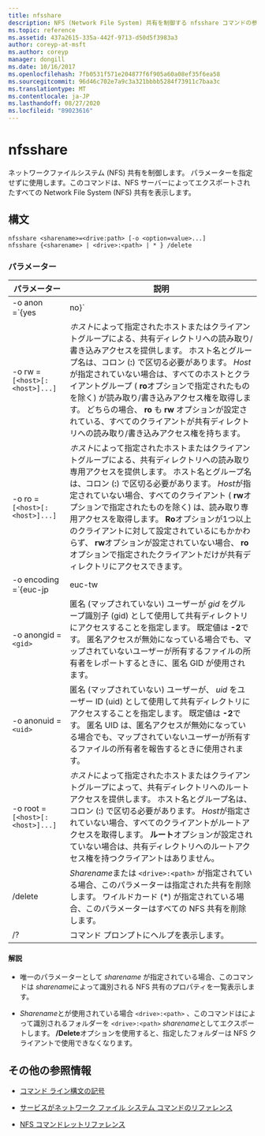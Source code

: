 ```yaml
---
title: nfsshare
description: NFS (Network File System) 共有を制御する nfsshare コマンドの参照記事。
ms.topic: reference
ms.assetid: 437a2615-335a-442f-9713-d50d5f3983a3
author: coreyp-at-msft
ms.author: coreyp
manager: dongill
ms.date: 10/16/2017
ms.openlocfilehash: 7fb0531f571e204877f6f905a60a08ef35f6ea58
ms.sourcegitcommit: 96d46c702e7a9c3a321bbbb5284f73911c7baa3c
ms.translationtype: MT
ms.contentlocale: ja-JP
ms.lasthandoff: 08/27/2020
ms.locfileid: "89023616"
---
```

# <a name="nfsshare"></a>nfsshare

ネットワークファイルシステム (NFS) 共有を制御します。 パラメーターを指定せずに使用します。このコマンドは、NFS サーバーによってエクスポートされたすべての Network File System (NFS) 共有を表示します。

## <a name="syntax"></a>構文

```
nfsshare <sharename>=<drive:path> [-o <option=value>...]
nfsshare {<sharename> | <drive>:<path> | * } /delete
```

### <a name="parameters"></a>パラメーター

| パラメーター | 説明 |
| --------- | ----------- |
| -o anon =`{yes|no}` | 匿名 (マップされていない) ユーザーが共有ディレクトリにアクセスできるかどうかを指定します。 |
| -o rw =`[<host>[:<host>]...]` | *ホスト*によって指定されたホストまたはクライアントグループによる、共有ディレクトリへの読み取り/書き込みアクセスを提供します。 ホスト名とグループ名は、コロン (**:**) で区切る必要があります。 *Host*が指定されていない場合は、すべてのホストとクライアントグループ ( **ro**オプションで指定されたものを除く) が読み取り/書き込みアクセス権を取得します。 どちらの場合、 **ro** も **rw** オプションが設定されている、すべてのクライアントが共有ディレクトリへの読み取り/書き込みアクセス権を持ちます。 |
| -o ro =`[<host>[:<host>]...]` | *ホスト*によって指定されたホストまたはクライアントグループによる、共有ディレクトリへの読み取り専用アクセスを提供します。 ホスト名とグループ名は、コロン (**:**) で区切る必要があります。 *Host*が指定されていない場合、すべてのクライアント ( **rw**オプションで指定されたものを除く) は、読み取り専用アクセスを取得します。 **Ro**オプションが1つ以上のクライアントに対して設定されているにもかかわらず、 **rw**オプションが設定されていない場合、 **ro**オプションで指定されたクライアントだけが共有ディレクトリにアクセスできます。 |
| -o encoding =`{euc-jp|euc-tw|euc-kr|shift-jis|Big5|Ksc5601|Gb2312-80|Ansi)` | NFS 共有で構成する言語エンコードを指定します。 共有で使用できる言語は1つだけです。 この値には、次のいずれかの値を含めることができます。<ul><li>**euc-jp:** 日本語</li><li>**euc-tw:** 中国語</li><li>**韓国:** 韓国語</li><li>**シフト jis:** 日本語</li><li>**Big5:** 中国語</li><li>**Ksc5601:** 韓国語</li><li>**Gb2312-80:** 簡体字中国語</li><li>**Ansi:** ANSI エンコード</li></ul> |
| -o anongid =`<gid>` | 匿名 (マップされていない) ユーザーが *gid* をグループ識別子 (gid) として使用して共有ディレクトリにアクセスすることを指定します。 既定値は **-2**です。 匿名アクセスが無効になっている場合でも、マップされていないユーザーが所有するファイルの所有者をレポートするときに、匿名 GID が使用されます。 |
| -o anonuid =`<uid>` | 匿名 (マップされていない) ユーザーが、 *uid* をユーザー ID (uid) として使用して共有ディレクトリにアクセスすることを指定します。 既定値は **-2**です。 匿名 UID は、匿名アクセスが無効になっている場合でも、マップされていないユーザーが所有するファイルの所有者を報告するときに使用されます。 |
| -o root =`[<host>[:<host>]...]` | *ホスト*によって指定されたホストまたはクライアントグループによって、共有ディレクトリへのルートアクセスを提供します。 ホスト名とグループ名は、コロン (**:**) で区切る必要があります。 *Host*が指定されていない場合、すべてのクライアントがルートアクセスを取得します。 **ルート**オプションが設定されていない場合は、共有ディレクトリへのルートアクセス権を持つクライアントはありません。 |
| /delete | *Sharename*または `<drive>:<path>` が指定されている場合、このパラメーターは指定された共有を削除します。 ワイルドカード (*) が指定されている場合、このパラメーターはすべての NFS 共有を削除します。 |
| /? | コマンド プロンプトにヘルプを表示します。 |

#### <a name="remarks"></a>解説

- 唯一のパラメーターとして *sharename* が指定されている場合、このコマンドは *sharename*によって識別される NFS 共有のプロパティを一覧表示します。

- *Sharename*とが使用されている場合 `<drive>:<path>` 、このコマンドはによって識別されるフォルダーを `<drive>:<path>` *sharename*としてエクスポートします。 **/Delete**オプションを使用すると、指定したフォルダーは NFS クライアントで使用できなくなります。

## <a name="additional-references"></a>その他の参照情報

- [コマンド ライン構文の記号](command-line-syntax-key.md)

- [サービスがネットワーク ファイル システム コマンドのリファレンス](services-for-network-file-system-command-reference.md)

- [NFS コマンドレットリファレンス](/powershell/module/nfs)
